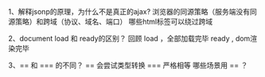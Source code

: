 1、解释jsonp的原理，为什么不是真正的ajax?
浏览器的同源策略（服务端没有同源策略）和跨域（协议、域名、端口）
哪些html标签可以绕过跨域

2、document load 和 ready的区别？
回顾
load ，全部加载完毕
ready , dom渲染完毕

3、== 和 === 的不同？
== 会尝试类型转换
=== 严格相等
哪些场景用 == ？
